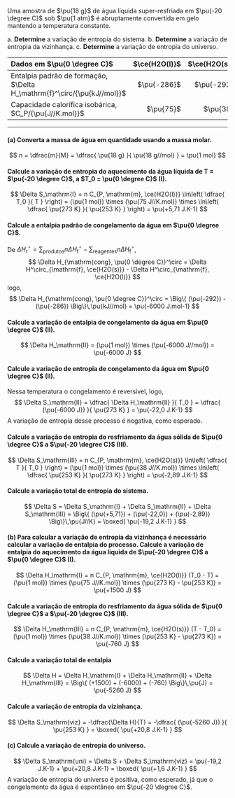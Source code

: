 Uma amostra de $\pu{18 g}$ de água líquida super-resfriada em $\pu{-20 \degree C}$ sob $\pu{1 atm}$ é abruptamente convertida em gelo mantendo a temperatura constante.

a. **Determine** a variação de entropia do sistema.
b. **Determine** a variação de entropia da vizinhança.
c. **Determine** a variação de entropia do universo.

| Dados em $\pu{0 \degree C}$                                             | $\ce{H2O(l)}$ | $\ce{H2O(s)}$ |
| :---------------------------------------------------------------------- | ------------: | ------------: |
| Entalpia padrão de formação, $\Delta H_\mathrm{f}^\circ/{\pu{kJ//mol}}$ |   $\pu{-286}$ |   $\pu{-292}$ |
| Capacidade calorífica isobárica, $C_P/{\pu{J//K.mol}}$                  |     $\pu{75}$ |     $\pu{38}$ |

---

#### **(a)** Converta a massa de água em quantidade usando a massa molar.

$$
    n = \dfrac{m}{M} = \dfrac{ \pu{18 g} }{ \pu{18 g//mol} } = \pu{1 mol}
$$

#### Calcule a variação de entropia do aquecimento da água líquida de T = $\pu{-20 \degree C}$, a $T_0 = \pu{0 \degree C}$ (I).

$$
    \Delta S_\mathrm{I}
        = n C_{P, \mathrm{m}, \ce{H2O(l)}} \ln\left( \dfrac{ T_0 }{ T } \right)
        = (\pu{1 mol}) \times (\pu{75 J//K.mol}) \times \ln\left( \dfrac{ \pu{273 K} }{ \pu{253 K} } \right)
        = \pu{+5,71 J.K-1}
$$

#### Calcule a entalpia padrão de congelamento da água em $\pu{0 \degree C}$. 

De $\Delta H_\mathrm{r}^\circ = \sum_\text{produtos} n \Delta H^\circ_\mathrm{f} - \sum_\text{reagentes} n \Delta H^\circ_\mathrm{f}$,
$$
   \Delta H_{\mathrm{cong}, \pu{0 \degree C}}^\circ 
        = \Delta H^\circ_{\mathrm{f}, \ce{H2O(s)}} 
        - \Delta H^\circ_{\mathrm{f}, \ce{H2O(l)}} 
$$
logo,
$$
   \Delta H_{\mathrm{cong}, \pu{0 \degree C}}^\circ
        = \Big\{ (\pu{-292}) - (\pu{-286}) \Big\}\,\pu{kJ//mol}
        = \pu{-6000 J.mol-1}
$$

#### Calcule a variação de entalpia de congelamento da água em $\pu{0 \degree C}$ (II).

$$
    \Delta H_\mathrm{II} = (\pu{1 mol}) \times (\pu{-6000 J//mol}) = \pu{-6000 J}
$$

#### Calcule a variação de entropia de congelamento da água em $\pu{0 \degree C}$ (II).

Nessa temperatura o congelamento é reversível, logo,
$$
    \Delta S_\mathrm{II}
        = \dfrac{ \Delta H_\mathrm{II} }{ T_0 }
        = \dfrac{ (\pu{-6000 J}) }{ \pu{273 K} }
        = \pu{-22,0 J.K-1}
$$
A variação de entropia desse processo é negativa, como esperado.

#### Calcule a variação de entropia do resfriamento da água sólida de $\pu{0 \degree C}$ a $\pu{-20 \degree C}$ (III).

$$
    \Delta S_\mathrm{III}
        = n C_{P, \mathrm{m}, \ce{H2O(s)}} \ln\left( \dfrac{ T }{ T_0 } \right)
        = (\pu{1 mol}) \times (\pu{38 J//K.mol}) \times \ln\left( \dfrac{ \pu{253 K} }{ \pu{273 K} } \right)
        = \pu{-2,89 J.K-1}
$$

#### Calcule a variação total de entropia do sistema.

$$
    \Delta S 
        = \Delta S_\mathrm{I} + \Delta S_\mathrm{II} + \Delta S_\mathrm{III}
        = \Big\{ (\pu{+5,71}) + (\pu{-22,0}) + (\pu{-2,89}) \Big\}\,\pu{J//K}
        = \boxed{ \pu{-19,2 J.K-1} }
$$

#### **(b)** Para calcular a variação de entropia da vizinhança é necessário calcular a variação de entalpia do processo. Calcule a variação de entalpia do aquecimento da água líquida de $\pu{-20 \degree C}$ a $\pu{0 \degree C}$ (I).

$$
    \Delta H_\mathrm{I}
        = n C_{P, \mathrm{m}, \ce{H2O(l)}} (T_0 - T)
        = (\pu{1 mol}) \times (\pu{75 J//K.mol}) \times (\pu{273 K} - \pu{253 K})
        = \pu{+1500 J}
$$

#### Calcule a variação de entropia do resfriamento da água sólida de $\pu{0 \degree C}$ a $\pu{-20 \degree C}$ (III).

$$
    \Delta H_\mathrm{III}
        = n C_{P, \mathrm{m}, \ce{H2O(s)}} (T - T_0)
        = (\pu{1 mol}) \times (\pu{38 J//K.mol}) \times (\pu{253 K} - \pu{273 K})
        = \pu{-760 J}
$$

#### Calcule a variação total de entalpia

$$
    \Delta H 
        = \Delta H_\mathrm{I} + \Delta H_\mathrm{II} + \Delta H_\mathrm{III}
        = \Big\{ (+1500) + (-6000) + (-760) \Big\}\,\pu{J}
        = \pu{-5260 J}
$$

#### Calcule a variação de entropia da vizinhança.

$$
    \Delta S_\mathrm{viz} 
        = -\dfrac{\Delta H}{T} 
        = -\dfrac{ (\pu{-5260 J}) }{ \pu{253 K} }
        = \boxed{ \pu{+20,8 J.K-1} }
$$

#### **(c)** Calcule a variação de entropia do universo.

$$
    \Delta S_\mathrm{uni}
        = \Delta S + \Delta S_\mathrm{viz}
        = \pu{-19,2 J.K-1} + \pu{+20,8 J.K-1}
        = \boxed{  \pu{+1,6 J.K-1} }
$$
A variação de entropia do universo é positiva, como esperado, já que o congelamento da água é espontâneo em $\pu{-20 \degree C}$.
